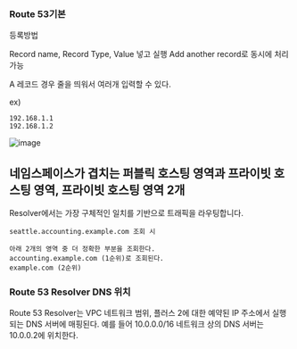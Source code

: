 ### Route 53기본

등록방법 

Record name, Record Type, Value 넣고 실행 Add another record로 동시에 처리가능

A 레코드 경우 줄을 띄워서 여러개 입력할 수 있다.

ex) 

```
192.168.1.1
192.168.1.2
```

![image](https://user-images.githubusercontent.com/38831314/137435368-40959496-bf70-4c67-a31d-1a7b78c4af66.png)

## 네임스페이스가 겹치는 퍼블릭 호스팅 영역과 프라이빗 호스팅 영역, 프라이빗 호스팅 영역 2개

Resolver에서는 가장 구체적인 일치를 기반으로 트래픽을 라우팅합니다.

```
seattle.accounting.example.com 조회 시

아래 2개의 영역 중 더 정확한 부분을 조회한다.
accounting.example.com (1순위)로 조회된다.
example.com (2순위)
```

### Route 53 Resolver DNS 위치

Route 53 Resolver는 VPC 네트워크 범위, 플러스 2에 대한 예약된 IP 주소에서 실행 되는 DNS 서버에 매핑된다.
예를 들어 10.0.0.0/16 네트워크 상의 DNS 서버는 10.0.0.2에 위치한다.
